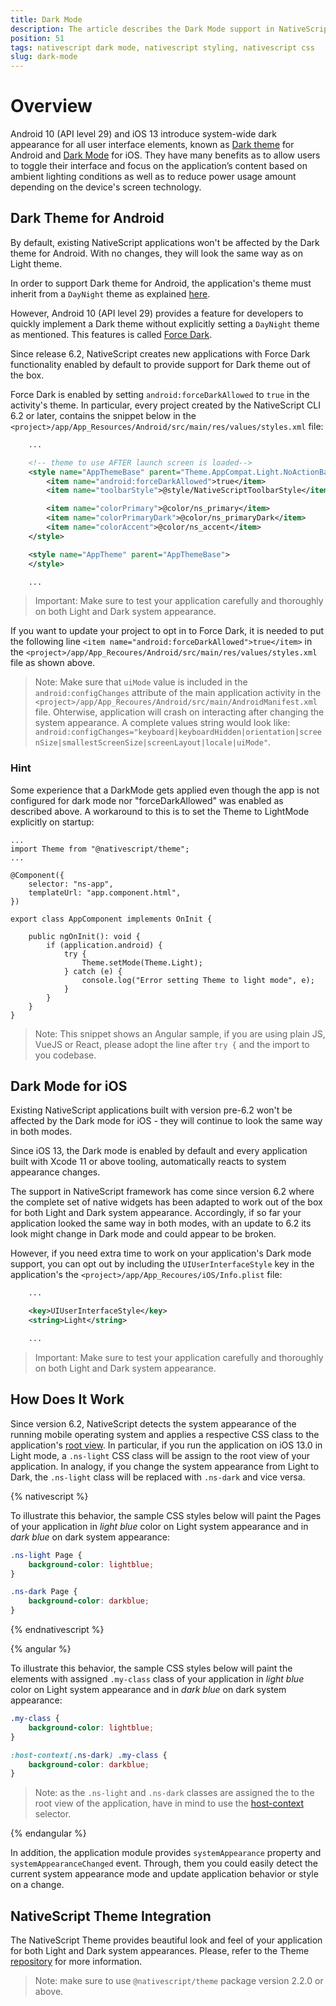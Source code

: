 ```yaml
---
title: Dark Mode
description: The article describes the Dark Mode support in NativeScript.
position: 51
tags: nativescript dark mode, nativescript styling, nativescript css
slug: dark-mode
---
```


# Overview

Android 10 (API level 29) and iOS 13 introduce system-wide dark appearance for all user interface elements, known as [Dark theme](https://developer.android.com/guide/topics/ui/look-and-feel/darktheme) for Android and [Dark Mode](https://developer.apple.com/documentation/appkit/supporting_dark_mode_in_your_interface) for iOS. They have many benefits as to allow users to toggle their interface and focus on the application’s content based on ambient lighting conditions as well as to reduce power usage amount depending on the device's screen technology.

## Dark Theme for Android

By default, existing NativeScript applications won't be affected by the Dark theme for Android. With no changes, they will look the same way as on Light theme.

In order to support Dark theme for Android, the application's theme must inherit from a `DayNight` theme as explained [here](https://developer.android.com/guide/topics/ui/look-and-feel/darktheme#supporting_dark_theme_in_your_app).

However, Android 10 (API level 29) provides a feature for developers to quickly implement a Dark theme without explicitly setting a `DayNight` theme as mentioned. This features is called [Force Dark](https://developer.android.com/guide/topics/ui/look-and-feel/darktheme#force_dark).

Since release 6.2, NativeScript creates new applications with Force Dark functionality enabled by default to provide support for Dark theme out of the box.

Force Dark is enabled by setting `android:forceDarkAllowed` to `true` in the activity's theme. In particular, every project created by the NativeScript CLI 6.2 or later, contains the snippet below in the `<project>/app/App_Resources/Android/src/main/res/values/styles.xml` file:

```xml
    ...

    <!-- theme to use AFTER launch screen is loaded-->
    <style name="AppThemeBase" parent="Theme.AppCompat.Light.NoActionBar">
        <item name="android:forceDarkAllowed">true</item>
        <item name="toolbarStyle">@style/NativeScriptToolbarStyle</item>

        <item name="colorPrimary">@color/ns_primary</item>
        <item name="colorPrimaryDark">@color/ns_primaryDark</item>
        <item name="colorAccent">@color/ns_accent</item>
    </style>

    <style name="AppTheme" parent="AppThemeBase">
    </style>

    ...
```

> Important: Make sure to test your application carefully and thoroughly on both Light and Dark system appearance.

If you want to update your project to opt in to Force Dark, it is needed to put the following line `<item name="android:forceDarkAllowed">true</item>` in the `<project>/app/App_Recoures/Android/src/main/res/values/styles.xml` file as shown above.

> Note: Make sure that `uiMode` value is included in the `android:configChanges` attribute of the main application activity in the `<project>/app/App_Recoures/Android/src/main/AndroidManifest.xml` file. Ohterwise, application will crash on interacting after changing the system appearance. A complete values string would look like: `android:configChanges="keyboard|keyboardHidden|orientation|screenSize|smallestScreenSize|screenLayout|locale|uiMode"`.

### Hint

Some experience that a DarkMode gets applied even though the app is not configured for dark mode nor "forceDarkAllowed" was enabled as described above.
A workaround to this is to set the Theme to LightMode explicitly on startup:

```
...
import Theme from "@nativescript/theme";
...

@Component({
    selector: "ns-app",
    templateUrl: "app.component.html",
})

export class AppComponent implements OnInit {

    public ngOnInit(): void {
        if (application.android) {
            try {
                Theme.setMode(Theme.Light);
            } catch (e) {
                console.log("Error setting Theme to light mode", e);
            }
        }
    }
}
```
> Note: This snippet shows an Angular sample, if you are using plain JS, VueJS or React, please adopt the line after `try {` and the import to you codebase.

## Dark Mode for iOS

Existing NativeScript applications built with version pre-6.2 won't be affected by the Dark mode for iOS - they will continue to look the same way in both modes.

Since iOS 13, the Dark mode is enabled by default and every application built with Xcode 11 or above tooling, automatically reacts to system appearance changes.

The support in NativeScript framework has come since version 6.2 where the complete set of native widgets has been adapted to work out of the box for both Light and Dark system appearance. Accordingly, if so far your application looked the same way in both modes, with an update to 6.2 its look might change in Dark mode and could appear to be broken.

However, if you need extra time to work on your application's Dark mode support, you can opt out by including the `UIUserInterfaceStyle` key in the application's the `<project>/app/App_Recoures/iOS/Info.plist` file:

```xml
    ...

    <key>UIUserInterfaceStyle</key>
	<string>Light</string>

    ...
```

> Important: Make sure to test your application carefully and thoroughly on both Light and Dark system appearance.

## How Does It Work

Since version 6.2, NativeScript detects the system appearance of the running mobile operating system and applies a respective CSS class to the application's [root view](https://docs.nativescript.org/ui/styling#root-views-css-classes). In particular, if you run the application on iOS 13.0 in Light mode, a `.ns-light` CSS class will be assign to the root view of your application. In analogy, if you change the system appearance from Light to Dark, the `.ns-light` class will be replaced with `.ns-dark` and vice versa.

{% nativescript %}

To illustrate this behavior, the sample CSS styles below will paint the Pages of your application in *light blue* color on Light system appearance and in *dark blue* on dark system appearance:

```css
.ns-light Page {
    background-color: lightblue;
}

.ns-dark Page {
    background-color: darkblue;
}
```

{% endnativescript %}

{% angular %}

To illustrate this behavior, the sample CSS styles below will paint the elements with assigned `.my-class` class of your application in *light blue* color on Light system appearance and in *dark blue* on dark system appearance:

```css
.my-class {
    background-color: lightblue;
}

:host-context(.ns-dark) .my-class {
    background-color: darkblue;
}
```

> Note: as the `.ns-light` and `.ns-dark` classes are assigned the to the root view of the application, have in mind to use the [host-context](https://angular.io/guide/component-styles#host-context) selector.

{% endangular %}

In addition, the application module provides `systemAppearance` property and `systemAppearanceChanged` event. Through, them you could easily detect the current system appearance mode and update application behavior or style on a change.

## NativeScript Theme Integration

The NativeScript Theme provides beautiful look and feel of your application for both Light and Dark system appearances. Please, refer to the Theme [repository](https://github.com/NativeScript/theme) for more information.

> Note: make sure to use `@nativescript/theme` package version 2.2.0 or above.
